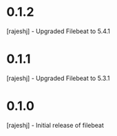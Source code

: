 # 0.1.2
[rajeshj] - Upgraded Filebeat to 5.4.1
# 0.1.1 
[rajeshj] - Upgraded Filebeat to 5.3.1
# 0.1.0
[rajeshj] - Initial release of filebeat
